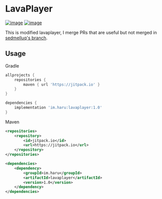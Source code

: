 # LavaPlayer
[![image](https://img.shields.io/jitpack/v/github/haru-im/lavaplayer?style=flat-square)](https://github.com/haru-im/lavaplayer/releases)
[![image](https://img.shields.io/github/license/haru-im/lavaplayer?style=flat-square)](https://github.com/haru-im/lavaplayer/blob/master/LICENSE)

This is modified lavaplayer, I merge PRs that are useful but not merged in [sedmelluq's branch](https://github.com/sedmelluq/lavaplayer).
## Usage
Gradle
```gradle
allprojects {
    repositories {
        maven { url 'https://jitpack.io' }
    }
}

dependencies {
    implementation 'im.haru:lavaplayer:1.0'
}
```
Maven
```xml
<repositories>
    <repository>
        <id>jitpack.io</id>
        <url>https://jitpack.io</url>
    </repository>
</repositories>

<dependencies>
    <dependency>
        <groupId>im.haru</groupId>
        <artifactId>lavaplayer</artifactId>
        <version>1.0</version>
    </dependency>
</dependencies>
```
